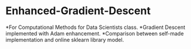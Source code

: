 # Enhanced-Gradient-Descent
*For Computational Methods for Data Scientists class.
*Gradient Descent implemented with Adam enhancement.
*Comparison between self-made implementation and online sklearn library model.
